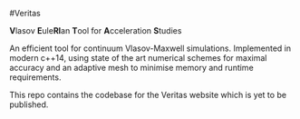 #Veritas

**V**lasov **E**ule**RI**an **T**ool for **A**cceleration **S**tudies

An efficient tool for continuum Vlasov-Maxwell simulations. Implemented in modern c++14, using state of the art numerical schemes for maximal accuracy and an adaptive mesh to minimise memory and runtime requirements.

This repo contains the codebase for the Veritas website which is yet to be published.
